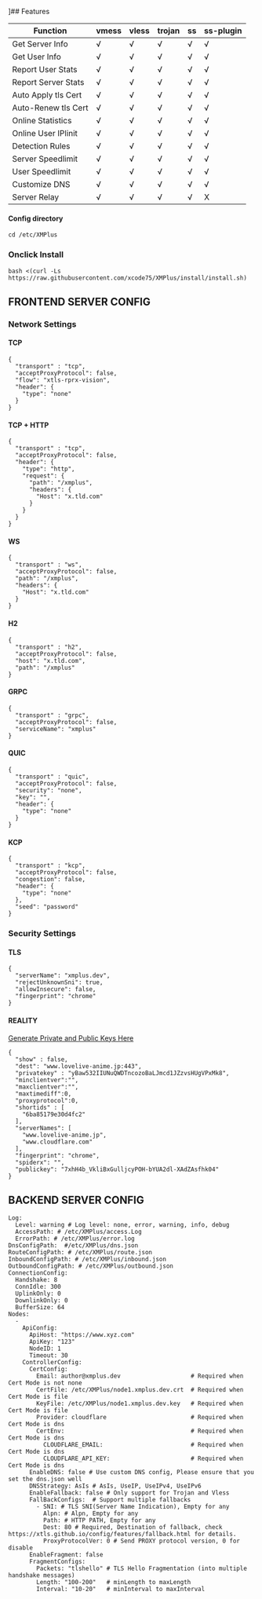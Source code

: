 ]## Features

|Function             | vmess | vless | trojan | ss   | ss-plugin|
| ----------------| ----- | ----- | -------| -----|----------|
| Get Server Info     | √     |  √    |   √    |  √   |    √     |
| Get User Info     | √     |  √    |   √    |  √   |    √     |
| Report User Stats     | √     |  √    |   √    |  √   |    √     |
| Report Server Stats   | √     |  √    |   √    |  √   |    √     |
| Auto Apply tls Cert  | √     |  √    |   √    |  √   |    √     |
| Auto-Renew tls Cert  | √     |  √    |   √    |  √   |    √     |
| Online Statistics     | √     |  √    |   √    |  √   |    √     |
| Online User IPlinit   | √     |  √    |   √    |  √   |    √     |
| Detection Rules        | √     |  √    |   √    |  √   |    √     |
| Server Speedlimit     | √     |  √    |   √    |  √   |    √     |
| User Speedlimit     | √     |  √    |   √    |  √   |    √     |
| Customize DNS       | √     |  √    |   √    |  √   |    √     |
| Server Relay       | √     |  √    |   √    |  √   |    X     |


#### Config directory
```
cd /etc/XMPlus
```

### Onclick Install
```
bash <(curl -Ls https://raw.githubusercontent.com/xcode75/XMPlus/install/install.sh)
```

## FRONTEND SERVER CONFIG

### Network Settings


#### TCP
```
{
  "transport" : "tcp",
  "acceptProxyProtocol": false,
  "flow": "xtls-rprx-vision",
  "header": {
    "type": "none"
  }
}
```
#### TCP + HTTP
```
{
  "transport" : "tcp",
  "acceptProxyProtocol": false,
  "header": {
    "type": "http",
    "request": {
      "path": "/xmplus",
      "headers": {
        "Host": "x.tld.com"
      }
    }
  }
}
```
####  WS
```
{
  "transport" : "ws",
  "acceptProxyProtocol": false,
  "path": "/xmplus",
  "headers": {
    "Host": "x.tld.com"
  }
}
```

####  H2
```
{
  "transport" : "h2",
  "acceptProxyProtocol": false,
  "host": "x.tld.com",
  "path": "/xmplus"
}
```

####  GRPC
```
{
  "transport" : "grpc",
  "acceptProxyProtocol": false,
  "serviceName": "xmplus"
}
```
####  QUIC
```
{
  "transport" : "quic",
  "acceptProxyProtocol": false,
  "security": "none",
  "key": "",
  "header": {
    "type": "none"
  }
}
```
####  KCP
```
{
  "transport" : "kcp",
  "acceptProxyProtocol": false,
  "congestion": false,
  "header": {
    "type": "none"
  },
  "seed": "password"
}
```

### Security Settings


#### TLS
```
{
  "serverName": "xmplus.dev",
  "rejectUnknownSni": true,
  "allowInsecure": false,
  "fingerprint": "chrome"
}
```
#### REALITY
[Generate Private and Public Keys Here](https://go.dev/play/p/N5kQhIjtye7)
```
{
  "show" : false,
  "dest": "www.lovelive-anime.jp:443",
  "privatekey" : "yBaw532IIUNuQWDTncozoBaLJmcd1JZzvsHUgVPxMk8",
  "minclientver":"",
  "maxclientver":"",
  "maxtimediff":0,
  "proxyprotocol":0,
  "shortids" : [
    "6ba85179e30d4fc2"
  ],
  "serverNames": [
    "www.lovelive-anime.jp",
    "www.cloudflare.com"
  ],
  "fingerprint": "chrome",
  "spiderx": "",
  "publickey": "7xhH4b_VkliBxGulljcyPOH-bYUA2dl-XAdZAsfhk04"
}
```

## BACKEND SERVER CONFIG

```
Log:
  Level: warning # Log level: none, error, warning, info, debug 
  AccessPath: # /etc/XMPlus/access.Log
  ErrorPath: # /etc/XMPlus/error.log
DnsConfigPath:  #/etc/XMPlus/dns.json
RouteConfigPath: # /etc/XMPlus/route.json
InboundConfigPath: # /etc/XMPlus/inbound.json
OutboundConfigPath: # /etc/XMPlus/outbound.json
ConnectionConfig:
  Handshake: 8 
  ConnIdle: 300 
  UplinkOnly: 0 
  DownlinkOnly: 0 
  BufferSize: 64
Nodes:
  -
    ApiConfig:
      ApiHost: "https://www.xyz.com"
      ApiKey: "123"
      NodeID: 1
      Timeout: 30 
    ControllerConfig:
      CertConfig:
        Email: author@xmplus.dev                    # Required when Cert Mode is not none
        CertFile: /etc/XMPlus/node1.xmplus.dev.crt  # Required when Cert Mode is file
        KeyFile: /etc/XMPlus/node1.xmplus.dev.key   # Required when Cert Mode is file
        Provider: cloudflare                        # Required when Cert Mode is dns
        CertEnv:                                    # Required when Cert Mode is dns
          CLOUDFLARE_EMAIL:                         # Required when Cert Mode is dns
          CLOUDFLARE_API_KEY:                       # Required when Cert Mode is dns
      EnableDNS: false # Use custom DNS config, Please ensure that you set the dns.json well
      DNSStrategy: AsIs # AsIs, UseIP, UseIPv4, UseIPv6
      EnableFallback: false # Only support for Trojan and Vless
      FallBackConfigs:  # Support multiple fallbacks
        - SNI: # TLS SNI(Server Name Indication), Empty for any
          Alpn: # Alpn, Empty for any
          Path: # HTTP PATH, Empty for any
          Dest: 80 # Required, Destination of fallback, check https://xtls.github.io/config/features/fallback.html for details.
          ProxyProtocolVer: 0 # Send PROXY protocol version, 0 for disable
      EnableFragment: false 
      FragmentConfigs:
        Packets: "tlshello" # TLS Hello Fragmentation (into multiple handshake messages)
        Length: "100-200"   # minLength to maxLength
        Interval: "10-20"   # minInterval to maxInterval   
```
